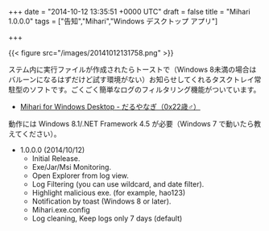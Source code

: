 
+++
date = "2014-10-12 13:35:51 +0000 UTC"
draft = false
title = "Mihari 1.0.0.0"
tags = ["告知","Mihari","Windows デスクトップ アプリ"]

+++


{{< figure src="/images/20141012131758.png"  >}}

ステム内に実行ファイルが作成されたらトーストで（Windows 8未満の場合はバルーンになるはずだけど試す環境がない）お知らせしてくれるタスクトレイ常駐型のソフトです。ごくごく簡単なログのフィルタリング機能がついています。

<ul>
<li><a href="http://download.daruyanagi.net/Mihari%20for%20Windows%20Desktop">Mihari for Windows Desktop - だるやなぎ（0x22歳♂）</a></li>
</ul>動作には Windows 8.1/.NET Framework 4.5 が必要（Windows 7 で動いたら教えてください）。

<ul>
<li>1.0.0.0 (2014/10/12)
<ul>
<li>Initial Release.</li>
<li>Exe/Jar/Msi Monitoring.</li>
<li>Open Explorer from log view.</li>
<li>Log Filtering (you can use wildcard, and date filter).</li>
<li>Highlight malicious exe. (for example, hao123)</li>
<li>Notification by toast (Windows 8 or later). </li>
<li>Mihari.exe.config</li>
<li>Log cleaning, Keep logs only 7 days (default)</li>
</ul></li>
</ul>

